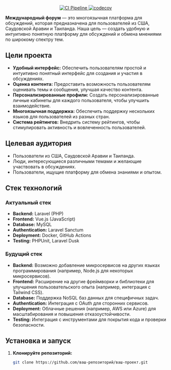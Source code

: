 <p align="center">
  <a href="https://github.com/NeoSolution1998/Forum/actions/workflows/ci.yml">
    <img src="https://github.com/NeoSolution1998/Forum/actions/workflows/ci.yml/badge.svg" alt="CI Pipeline" />
  </a>
  <a href="https://codecov.io/gh/NeoSolution1998/Forum">
    <img src="https://codecov.io/gh/NeoSolution1998/Forum/branch/main/graph/badge.svg?token=WUV2T8GEKN" alt="codecov" />
  </a>
</p>

**Международный форум** — это многоязычная платформа для обсуждений, которая предназначена для пользователей из США, Саудовской Аравии и Таиланда. Наша цель — создать удобную и интуитивно понятную платформу для обсуждений и обмена мнениями по широкому спектру тем.

## Цели проекта

- **Удобный интерфейс:** Обеспечить пользователям простой и интуитивно понятный интерфейс для создания и участия в обсуждениях.
- **Оценка контента:** Предоставить возможность пользователям оценивать темы и сообщения, улучшая качество контента.
- **Персонализированные профили:** Создать персонализированные личные кабинеты для каждого пользователя, чтобы улучшить взаимодействие.
- **Многоязычная поддержка:** Обеспечить поддержку нескольких языков для пользователей из разных стран.
- **Система рейтингов:** Внедрить систему рейтингов, чтобы стимулировать активность и вовлеченность пользователей.

## Целевая аудитория

- Пользователи из США, Саудовской Аравии и Таиланда.
- Люди, интересующиеся различными темами и желающие участвовать в обсуждениях.
- Пользователи, ищущие платформу для обмена знаниями и опытом.

## Стек технологий

### Актуальный стек

- **Backend:** Laravel (PHP)
- **Frontend:** Vue.js (JavaScript)
- **Database:** MySQL
- **Authentication:** Laravel Sanctum
- **Deployment:** Docker, GitHub Actions
- **Testing:** PHPUnit, Laravel Dusk

### Будущий стек

- **Backend:** Возможно добавление микросервисов на других языках программирования (например, Node.js для некоторых микросервисов).
- **Frontend:** Расширение на другие фреймворки и библиотеки для улучшения пользовательского опыта (например, интеграция с Tailwind CSS).
- **Database:** Поддержка NoSQL баз данных для специфичных задач.
- **Authentication:** Интеграция с OAuth для сторонних сервисов.
- **Deployment:** Облачные решения (например, AWS или Azure) для масштабирования и повышения отказоустойчивости.
- **Testing:** Интеграция с инструментами для покрытия кода и проверки безопасности.

## Установка и запуск

1. **Клонируйте репозиторий:**
   ```bash
   git clone https://github.com/ваш-репозиторий/ваш-проект.git
